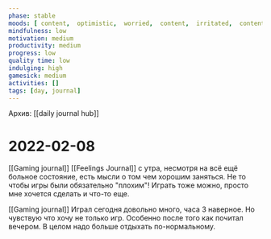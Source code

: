 ```yaml
---
phase: stable
moods: [ content,  optimistic,  worried,  content,  irritated,  content, ]
mindfulness: low
motivation: medium
productivity: medium
progress: low
quality time: low
indulging: high
gamesick: medium
activities: []
tags: [day, journal]
---
```

Архив: [[daily journal hub]]
# 2022-02-08
[[Gaming journal]] [[Feelings Journal]] с утра, несмотря на всё ещё больное состояние, есть мысли о том чем хорошим заняться. Не то чтобы игры были обязательно "плохим"! Играть тоже можно, просто мне хочется сделать и что-то еще. 

[[Gaming journal]] Играл сегодня довольно много, часа 3 наверное. Но чувствую что хочу не только игр. Особенно после того как почитал вечером.
В целом надо больше отдыхать по-нормальному.